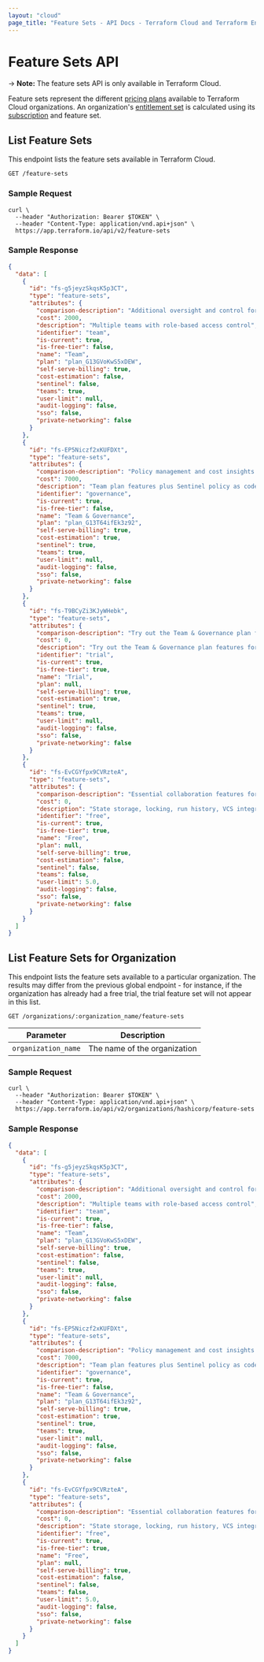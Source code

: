 ```yaml
---
layout: "cloud"
page_title: "Feature Sets - API Docs - Terraform Cloud and Terraform Enterprise"
---
```


[200]: https://developer.mozilla.org/en-US/docs/Web/HTTP/Status/200
[201]: https://developer.mozilla.org/en-US/docs/Web/HTTP/Status/201
[202]: https://developer.mozilla.org/en-US/docs/Web/HTTP/Status/202
[204]: https://developer.mozilla.org/en-US/docs/Web/HTTP/Status/204
[400]: https://developer.mozilla.org/en-US/docs/Web/HTTP/Status/400
[401]: https://developer.mozilla.org/en-US/docs/Web/HTTP/Status/401
[403]: https://developer.mozilla.org/en-US/docs/Web/HTTP/Status/403
[404]: https://developer.mozilla.org/en-US/docs/Web/HTTP/Status/404
[409]: https://developer.mozilla.org/en-US/docs/Web/HTTP/Status/409
[412]: https://developer.mozilla.org/en-US/docs/Web/HTTP/Status/412
[422]: https://developer.mozilla.org/en-US/docs/Web/HTTP/Status/422
[429]: https://developer.mozilla.org/en-US/docs/Web/HTTP/Status/429
[500]: https://developer.mozilla.org/en-US/docs/Web/HTTP/Status/500
[504]: https://developer.mozilla.org/en-US/docs/Web/HTTP/Status/504
[JSON API document]: /docs/cloud/api/index.html#json-api-documents
[JSON API error object]: http://jsonapi.org/format/#error-objects

# Feature Sets API

-> **Note:** The feature sets API is only available in Terraform Cloud.

Feature sets represent the different [pricing plans](/docs/cloud/paid.html) available to Terraform Cloud organizations. An organization's [entitlement set](./index.html#feature-entitlements) is calculated using its [subscription](./subscriptions.html) and feature set.

## List Feature Sets

This endpoint lists the feature sets available in Terraform Cloud.

`GET /feature-sets`

### Sample Request

```shell
curl \
  --header "Authorization: Bearer $TOKEN" \
  --header "Content-Type: application/vnd.api+json" \
  https://app.terraform.io/api/v2/feature-sets
```

### Sample Response

```json
{
  "data": [
    {
      "id": "fs-g5jeyzSkqsK5p3CT",
      "type": "feature-sets",
      "attributes": {
        "comparison-description": "Additional oversight and control for organizations.",
        "cost": 2000,
        "description": "Multiple teams with role-based access control",
        "identifier": "team",
        "is-current": true,
        "is-free-tier": false,
        "name": "Team",
        "plan": "plan_G13GVoKwS5xDEW",
        "self-serve-billing": true,
        "cost-estimation": false,
        "sentinel": false,
        "teams": true,
        "user-limit": null,
        "audit-logging": false,
        "sso": false,
        "private-networking": false
      }
    },
    {
      "id": "fs-EP5Niczf2xKUFDXt",
      "type": "feature-sets",
      "attributes": {
        "comparison-description": "Policy management and cost insights for runs and workspaces.",
        "cost": 7000,
        "description": "Team plan features plus Sentinel policy as code framework",
        "identifier": "governance",
        "is-current": true,
        "is-free-tier": false,
        "name": "Team & Governance",
        "plan": "plan_G13T64ifEk3z92",
        "self-serve-billing": true,
        "cost-estimation": true,
        "sentinel": true,
        "teams": true,
        "user-limit": null,
        "audit-logging": false,
        "sso": false,
        "private-networking": false
      }
    },
    {
      "id": "fs-T9BCyZi3KJyWHebk",
      "type": "feature-sets",
      "attributes": {
        "comparison-description": "Try out the Team & Governance plan features for 30 days. No credit card required.",
        "cost": 0,
        "description": "Try out the Team & Governance plan features for 30 days",
        "identifier": "trial",
        "is-current": true,
        "is-free-tier": true,
        "name": "Trial",
        "plan": null,
        "self-serve-billing": true,
        "cost-estimation": true,
        "sentinel": true,
        "teams": true,
        "user-limit": null,
        "audit-logging": false,
        "sso": false,
        "private-networking": false
      }
    },
    {
      "id": "fs-EvCGYfpx9CVRzteA",
      "type": "feature-sets",
      "attributes": {
        "comparison-description": "Essential collaboration features for practitioners and small teams.",
        "cost": 0,
        "description": "State storage, locking, run history, VCS integration, private module registry, and remote operations",
        "identifier": "free",
        "is-current": true,
        "is-free-tier": true,
        "name": "Free",
        "plan": null,
        "self-serve-billing": true,
        "cost-estimation": false,
        "sentinel": false,
        "teams": false,
        "user-limit": 5.0,
        "audit-logging": false,
        "sso": false,
        "private-networking": false
      }
    }
  ]
}
```

## List Feature Sets for Organization

This endpoint lists the feature sets available to a particular organization. The results may differ from the previous global endpoint - for instance, if the organization has already had a free trial, the trial feature set will not appear in this list.

`GET /organizations/:organization_name/feature-sets`

Parameter           | Description
--------------------|-----------------------------
`organization_name` | The name of the organization

### Sample Request

```shell
curl \
  --header "Authorization: Bearer $TOKEN" \
  --header "Content-Type: application/vnd.api+json" \
  https://app.terraform.io/api/v2/organizations/hashicorp/feature-sets
```

### Sample Response

```json
{
  "data": [
    {
      "id": "fs-g5jeyzSkqsK5p3CT",
      "type": "feature-sets",
      "attributes": {
        "comparison-description": "Additional oversight and control for organizations.",
        "cost": 2000,
        "description": "Multiple teams with role-based access control",
        "identifier": "team",
        "is-current": true,
        "is-free-tier": false,
        "name": "Team",
        "plan": "plan_G13GVoKwS5xDEW",
        "self-serve-billing": true,
        "cost-estimation": false,
        "sentinel": false,
        "teams": true,
        "user-limit": null,
        "audit-logging": false,
        "sso": false,
        "private-networking": false
      }
    },
    {
      "id": "fs-EP5Niczf2xKUFDXt",
      "type": "feature-sets",
      "attributes": {
        "comparison-description": "Policy management and cost insights for runs and workspaces.",
        "cost": 7000,
        "description": "Team plan features plus Sentinel policy as code framework",
        "identifier": "governance",
        "is-current": true,
        "is-free-tier": false,
        "name": "Team & Governance",
        "plan": "plan_G13T64ifEk3z92",
        "self-serve-billing": true,
        "cost-estimation": true,
        "sentinel": true,
        "teams": true,
        "user-limit": null,
        "audit-logging": false,
        "sso": false,
        "private-networking": false
      }
    },
    {
      "id": "fs-EvCGYfpx9CVRzteA",
      "type": "feature-sets",
      "attributes": {
        "comparison-description": "Essential collaboration features for practitioners and small teams.",
        "cost": 0,
        "description": "State storage, locking, run history, VCS integration, private module registry, and remote operations",
        "identifier": "free",
        "is-current": true,
        "is-free-tier": true,
        "name": "Free",
        "plan": null,
        "self-serve-billing": true,
        "cost-estimation": false,
        "sentinel": false,
        "teams": false,
        "user-limit": 5.0,
        "audit-logging": false,
        "sso": false,
        "private-networking": false
      }
    }
  ]
}
```
